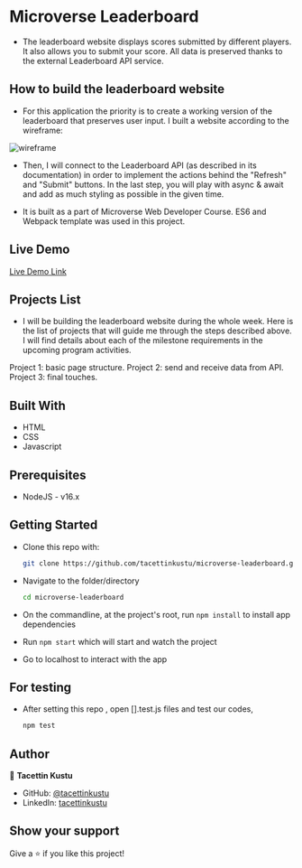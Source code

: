 # Microverse Leaderboard

* The leaderboard website displays scores submitted by different players. It also allows you to submit your score. All data is preserved thanks to the external Leaderboard API service.

## How to build the leaderboard website

* For this application the priority is to create a working version of the leaderboard that preserves user input. I built a website according to the wireframe:

![wireframe](https://github.com/microverseinc/curriculum-javascript/raw/main/leaderboard/images/leaderboard_wireframe.png)

* Then, I will connect to the Leaderboard API (as described in its documentation) in order to implement the actions behind the "Refresh" and "Submit" buttons. In the last step, you will play with async & await and add as much styling as possible in the given time.

* It is built as a part of Microverse Web Developer Course. ES6 and Webpack template was used in this project.


## Live Demo

[Live Demo Link](https://zealous-bell-536388.netlify.app/)

## Projects List

* I will be building the leaderboard website during the whole week. Here is the list of projects that will guide me through the steps described above. I will find details about each of the milestone requirements in the upcoming program activities.

Project 1: basic page structure.
Project 2: send and receive data from API.
Project 3: final touches.

## Built With

* HTML
* CSS
* Javascript

## Prerequisites

* NodeJS - v16.x

## Getting Started

* Clone this repo with:

    ```bash
    git clone https://github.com/tacettinkustu/microverse-leaderboard.git
    ```

* Navigate to the folder/directory

    ```bash
    cd microverse-leaderboard
    ```

* On the commandline, at the project's root, run ```npm install``` to install app dependencies
  
* Run ```npm start``` which will start and watch the project

* Go to localhost to interact with the app


## For testing

* After setting this repo , open [].test.js files and test our codes,

    ```bash
    npm test
    ```


## Author
👤 **Tacettin Kustu**

- GitHub: [@tacettinkustu](https://github.com/tacettinkustu)
- LinkedIn: [tacettinkustu](https://www.linkedin.com/in/tacettin-k%C3%BCst%C3%BC-aaba721b5/)

## Show your support

Give a ⭐️ if you like this project!
